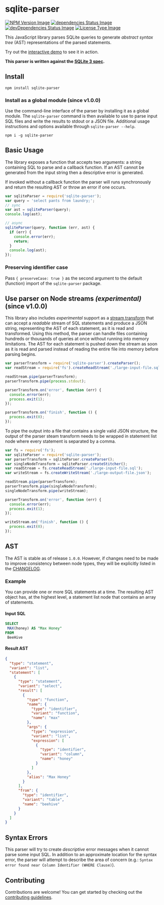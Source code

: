 # sqlite-parser

[![NPM Version Image](https://img.shields.io/npm/v/sqlite-parser.svg)](https://www.npmjs.com/package/sqlite-parser)
[![dependencies Status Image](https://img.shields.io/david/codeschool/sqlite-parser.svg)](https://github.com/codeschool/sqlite-parser/)
[![devDependencies Status Image](https://img.shields.io/david/dev/codeschool/sqlite-parser.svg)](https://github.com/codeschool/sqlite-parser/)
[![License Type Image](https://img.shields.io/github/license/codeschool/sqlite-parser.svg)](https://github.com/codeschool/sqlite-parser/blob/master/LICENSE)

This JavaScript library parses SQLite queries to generate
_abstract syntax tree_ (AST) representations of the parsed statements.

Try out the
[interactive demo](http://codeschool.github.io/sqlite-parser/demo/)
to see it in action.

**This parser is written against the [SQLite 3 spec](https://www.sqlite.org/lang.html).**

## Install

```
npm install sqlite-parser
```

### Install as a global module **(since v1.0.0)**

Use the command-line interface of the parser by installing it as a global module.
The `sqlite-parser` command is then available to use to parse input SQL files and
write the results to stdout or a JSON file. Additional usage
instructions and options available through `sqlite-parser --help`.

```
npm i -g sqlite-parser
```

## Basic Usage

The library exposes a function that accepts two arguments: a string containing
SQL to parse and a callback function. If an AST cannot be generated from the
input string then a descriptive error is generated.

If invoked without a callback function the parser will runs synchronously and
return the resulting AST or throw an error if one occurs.

``` javascript
var sqliteParser = require('sqlite-parser');
var query = 'select pants from laundry;';
// sync
var ast = sqliteParser(query);
console.log(ast);

// async
sqliteParser(query, function (err, ast) {
  if (err) {
    console.error(err);
    return;
  }
  console.log(ast);
});
```

### Preserving identifier case

Pass `{ preserveCase: true }` as the second argument to the default (function)
import of the `sqlite-parser` package.

## Use parser on Node streams *(experimental)* **(since v1.0.0)**

This library also includes *experimental* support as a
[stream transform](https://nodejs.org/api/stream.html) that can accept a
_readable_ stream of SQL statements and produce a JSON string, representing
the AST of each statement, as it is read and transformed. Using this method,
the parser can handle files containing hundreds or thousands of queries at
once without running into memory limitations. The AST for each statement is
pushed down the stream as soon as it is read and parsed instead of reading the
entire file into memory before parsing begins.

``` javascript
var parserTransform = require('sqlite-parser').createParser();
var readStream = require('fs').createReadStream('./large-input-file.sql');

readStream.pipe(parserTransform);
parserTransform.pipe(process.stdout);

parserTransform.on('error', function (err) {
  console.error(err);
  process.exit(1);
});

parserTransform.on('finish', function () {
  process.exit(0);
});
```

To pipe the output into a file that contains a single valid JSON structure, the
output of the parser steam transform needs to be wrapped in statement list node
where every statement is separated by a comma.

``` javascript
var fs = require('fs');
var sqliteParser = require('sqlite-parser');
var parserTransform = sqliteParser.createParser();
var singleNodeTransform = sqliteParser.createStitcher();
var readStream = fs.createReadStream('./large-input-file.sql');
var writeStream = fs.createWriteStream('./large-output-file.json');

readStream.pipe(parserTransform);
parserTransform.pipe(singleNodeTransform);
singleNodeTransform.pipe(writeStream);

parserTransform.on('error', function (err) {
  console.error(err);
  process.exit(1);
});

writeStream.on('finish', function () {
  process.exit(0);
});
```

## AST

The AST is stable as of release `1.0.0`. However, if changes need to be made to
improve consistency between node types, they will be explicitly listed in the
[CHANGELOG](https://github.com/codeschool/sqlite-parser/blob/master/CHANGELOG.md).

### Example

You can provide one or more SQL statements at a time. The resulting AST object
has, at the highest level, a statement list node that contains an array of
statements.

#### Input SQL

``` sql
SELECT
 MAX(honey) AS "Max Honey"
FROM
 BeeHive
```

#### Result AST

``` json
{
  "type": "statement",
  "variant": "list",
  "statement": [
    {
      "type": "statement",
      "variant": "select",
      "result": [
        {
          "type": "function",
          "name": {
            "type": "identifier",
            "variant": "function",
            "name": "max"
          },
          "args": {
            "type": "expression",
            "variant": "list",
            "expression": [
              {
                "type": "identifier",
                "variant": "column",
                "name": "honey"
              }
            ]
          },
          "alias": "Max Honey"
        }
      ],
      "from": {
        "type": "identifier",
        "variant": "table",
        "name": "beehive"
      }
    }
  ]
}
```

## Syntax Errors

This parser will try to create *descriptive* error messages when it cannot parse
some input SQL. In addition to an approximate location for the syntax error,
the parser will attempt to describe the area of concern
(e.g.: `Syntax error found near Column Identifier (WHERE Clause)`).

## Contributing

Contributions are welcome! You can get started by checking out the
[contributing guidelines](https://github.com/codeschool/sqlite-parser/blob/master/CONTRIBUTING.md).
